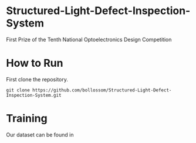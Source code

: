 # Structured-Light-Defect-Inspection-System
First Prize of the Tenth National Optoelectronics Design Competition
# How to Run
First clone the repository.
~~~
git clone https://github.com/bollossom/Structured-Light-Defect-Inspection-System.git
~~~

# Training 
Our dataset can be found in 



